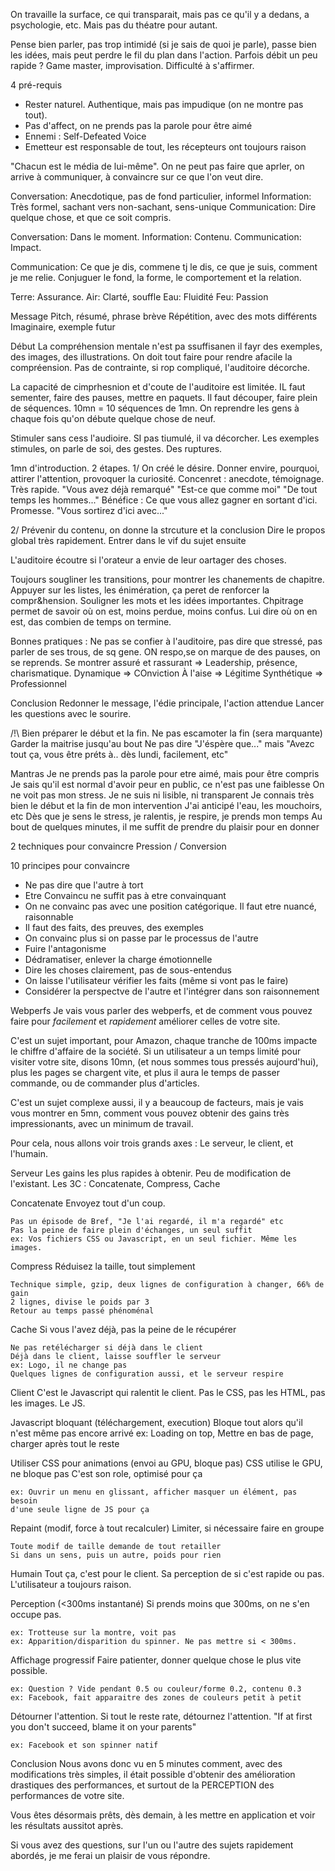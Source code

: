 On travaille la surface, ce qui transparait, mais pas ce qu'il y a dedans,
a psychologie, etc. Mais pas du théatre pour autant.

Pense bien parler, pas trop intimidé (si je sais de quoi je parle), passe bien
les idées, mais peut perdre le fil du plan dans l'action. Parfois débit un peu
rapide ?
Game master, improvisation.
Difficulté à s'affirmer.

4 pré-requis
- Rester naturel. Authentique, mais pas impudique (on ne montre pas tout).
- Pas d'affect, on ne prends pas la parole pour être aimé
- Ennemi : Self-Defeated Voice
- Emetteur est responsable de tout, les récepteurs ont toujours raison

"Chacun est le média de lui-même". On ne peut pas faire que aprler, on arrive
à communiquer, à convaincre sur ce que l'on veut dire.

Conversation: Anecdotique, pas de fond particulier, informel
Information: Très formel, sachant vers non-sachant, sens-unique
Communication: Dire quelque chose, et que ce soit compris.

Conversation: Dans le moment.
Information: Contenu.
Communication: Impact.

Communication: Ce que je dis, commene tj le dis, ce que je suis, comment je me
relie. Conjuguer le fond, la forme, le comportement et la relation.


Terre: Assurance.
Air: Clarté, souffle
Eau: Fluidité
Feu: Passion


Message
Pitch, résumé, phrase brève
Répétition, avec des mots différents
Imaginaire, exemple futur


Début
La compréhension mentale n'est pa ssuffisanen il fayr des exemples, des images,
des illustrations.
On doit tout faire pour rendre afacile la compréension. Pas de contrainte, si
rop compliqué, l'auditoire décorche.

La capacité de cimprhesnion et d'coute de l'auditoire est limitée. IL faut
sementer, faire des pauses, mettre en paquets. Il faut découper, faire plein de
séquences. 10mn = 10 séquences de 1mn. On reprendre les gens à chaque fois
qu'on débute quelque chose de neuf.

Stimuler sans cess l'audioire. SI pas tiumulé, il va décorcher. Les exemples
stimules, on parle de soi, des gestes. Des ruptures.

1mn d'introduction. 2 étapes.
1/ On créé le désire. Donner envire, pourquoi, attirer l'attention, provoquer
la curiosité.
Concenret : anecdote, témoignage. Très rapide. "Vous avez déjà remarqué"
"Est-ce que comme moi" "De tout temps les hommes..."
Bénéfice : Ce que vous allez gagner en sortant d'ici. Promesse. "Vous sortirez
d'ici avec..."

2/ Prévenir du contenu, on donne la strcuture et la conclusion
Dire le propos global très rapidement. Entrer dans le vif du sujet ensuite

L'auditoire écoutre si l'orateur a envie de leur oartager des choses.

Toujours sougliner les transitions, pour montrer les chanements de chapitre.
Appuyer sur les listes, les énimération, ça peret de renforcer la
compr&hension.
Souligner les mots et les idées importantes.
Chpitrage permet de savoir où on est, moins perdue, moins confus. Lui dire où
on en est, das combien de temps on termine.

Bonnes pratiques : Ne pas se confier à l'auditoire, pas dire que stressé, pas
parler de ses trous, de sq gene. ON respo,se on marque de des pauses, on se
reprends.
Se montrer assuré et rassurant => Leadership, présence, charismatique.
Dynamique => COnviction
À l'aise => Légitime
Synthétique => Professionnel

Conclusion
Redonner le message, l'édie principale, l'action attendue
Lancer les questions avec le sourire.

/!\ Bien préparer le début et la fin.
Ne pas escamoter la fin (sera marquante)
Garder la maitrise jusqu'au bout
Ne pas dire "J'éspère que..." mais "Avezc tout ça, vous être préts à.. dès
lundi, facilement, etc"

Mantras
Je ne prends pas la parole pour etre aimé, mais pour être compris
Je sais qu'il est normal d'avoir peur en public, ce n'est pas une faiblesse
On ne voit pas mon stress. Je ne suis ni lisible, ni transparent
Je connais très bien le début et la fin de mon intervention
J'ai anticipé l'eau, les mouchoirs, etc
Dès que je sens le stress, je ralentis, je respire, je prends mon temps
Au bout de quelques minutes, il me suffit de prendre du plaisir pour en donner

2 techniques pour convaincre
Pression / Conversion

10 principes pour convaincre
- Ne pas dire que l'autre à tort
- Etre Convaincu ne suffit pas à etre convainquant
- On ne convainc pas avec une position catégorique. Il faut etre nuancé,
  raisonnable
- Il faut des faits, des preuves, des exemples
- On convainc plus si on passe par le processus de l'autre
- Fuire l'antagonisme
- Dédramatiser, enlever la charge émotionnelle
- Dire les choses clairement, pas de sous-entendus
- On laisse l'utilisateur vérifier les faits (même si vont pas le faire)
- Considérer la perspectve de l'autre et l'intégrer dans son raisonnement



Webperfs
Je vais vous parler des webperfs, et de comment vous pouvez faire pour
_facilement_ et _rapidement_ améliorer celles de votre site.

C'est un sujet important, pour Amazon, chaque tranche de 100ms impacte le chiffre d'affaire
de la société.
Si un utilisateur a un temps limité pour visiter votre site, disons 10mn, (et
nous sommes tous pressés aujourd'hui), plus les pages se chargent vite, et plus
il aura le temps de passer commande, ou de commander plus d'articles.

C'est un sujet complexe aussi, il y a beaucoup de facteurs, mais je vais vous
montrer en 5mn, comment vous pouvez obtenir des gains très impressionants, avec
un minimum de travail.

Pour cela, nous allons voir trois grands axes : Le serveur, le client, et
l'humain.


Serveur
  Les gains les plus rapides à obtenir. Peu de modification de l'existant.
  Les 3C : Concatenate, Compress, Cache

  Concatenate
    Envoyez tout d'un coup.
    
    Pas un épisode de Bref, "Je l'ai regardé, il m'a regardé" etc
    Pas la peine de faire plein d'échanges, un seul suffit
    ex: Vos fichiers CSS ou Javascript, en un seul fichier. Même les images.
  Compress
    Réduisez la taille, tout simplement

    Technique simple, gzip, deux lignes de configuration à changer, 66% de gain
    2 lignes, divise le poids par 3
    Retour au temps passé phénoménal
  Cache
    Si vous l'avez déjà, pas la peine de le récupérer

    Ne pas retélécharger si déjà dans le client
    Déjà dans le client, laisse souffler le serveur
    ex: Logo, il ne change pas
    Quelques lignes de configuration aussi, et le serveur respire

Client
  C'est le Javascript qui ralentit le client. 
  Pas le CSS, pas les HTML, pas les images. Le JS.

  Javascript bloquant (téléchargement, execution)
    Bloque tout alors qu'il n'est même pas encore arrivé
    ex: Loading on top, 
    Mettre en bas de page, charger après tout le reste

  Utiliser CSS pour animations (envoi au GPU, bloque pas)
    CSS utilise le GPU, ne bloque pas
    C'est son role, optimisé pour ça

    ex: Ouvrir un menu en glissant, afficher masquer un élément, pas besoin
    d'une seule ligne de JS pour ça

  Repaint (modif, force à tout recalculer)
    Limiter, si nécessaire faire en groupe

    Toute modif de taille demande de tout retailler
    Si dans un sens, puis un autre, poids pour rien

Humain
  Tout ça, c'est pour le client. Sa perception de si c'est rapide ou pas.
  L'utilisateur a toujours raison.

  Perception (<300ms instantané)
    Si prends moins que 300ms, on ne s'en occupe pas.
    
    ex: Trotteuse sur la montre, voit pas
    ex: Apparition/disparition du spinner. Ne pas mettre si < 300ms.

  Affichage progressif
    Faire patienter, donner quelque chose le plus vite possible.

    ex: Question ? Vide pendant 0.5 ou couleur/forme 0.2, contenu 0.3
    ex: Facebook, fait apparaitre des zones de couleurs petit à petit

  Détourner l'attention.
    Si tout le reste rate, détournez l'attention.
    "If at first you don't succeed, blame it on your parents"

    ex: Facebook et son spinner natif

Conclusion
  Nous avons donc vu en 5 minutes comment, avec des modifications très simples,
  il était possible d'obtenir des amélioration drastiques des performances, et
  surtout de la PERCEPTION des performances de votre site.

  Vous êtes désormais prêts, dès demain, à les mettre en application et voir
  les résultats aussitot après.

  Si vous avez des questions, sur l'un ou l'autre des sujets rapidement
  abordés, je me ferai un plaisir de vous répondre.



